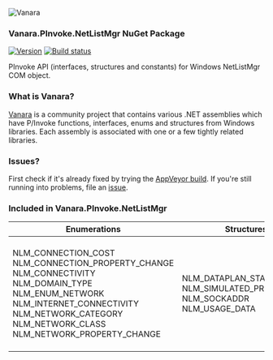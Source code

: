 ﻿![Vanara](https://raw.githubusercontent.com/dahall/Vanara/master/docs/icons/VanaraHeading.png)
### **Vanara.PInvoke.NetListMgr NuGet Package**
[![Version](https://img.shields.io/nuget/v/Vanara.PInvoke.NetListMgr?label=NuGet&style=flat-square)](https://github.com/dahall/Vanara/releases)
[![Build status](https://img.shields.io/appveyor/build/dahall/vanara?label=AppVeyor%20build&style=flat-square)](https://ci.appveyor.com/project/dahall/vanara)

PInvoke API (interfaces, structures and constants) for Windows NetListMgr COM object.

### **What is Vanara?**

[Vanara](https://github.com/dahall/Vanara) is a community project that contains various .NET assemblies which have P/Invoke functions, interfaces, enums and structures from Windows libraries. Each assembly is associated with one or a few tightly related libraries.

### **Issues?**

First check if it's already fixed by trying the [AppVeyor build](https://ci.appveyor.com/nuget/vanara-prerelease).
If you're still running into problems, file an [issue](https://github.com/dahall/Vanara/issues).

### **Included in Vanara.PInvoke.NetListMgr**

Enumerations | Structures | Interfaces
--- | --- | ---
NLM_CONNECTION_COST NLM_CONNECTION_PROPERTY_CHANGE NLM_CONNECTIVITY NLM_DOMAIN_TYPE NLM_ENUM_NETWORK NLM_INTERNET_CONNECTIVITY NLM_NETWORK_CATEGORY NLM_NETWORK_CLASS NLM_NETWORK_PROPERTY_CHANGE     | NLM_DATAPLAN_STATUS NLM_SIMULATED_PROFILE_INFO NLM_SOCKADDR NLM_USAGE_DATA          | IEnumNetworkConnections IEnumNetworks INetwork INetworkConnection INetworkConnectionCost INetworkConnectionCostEvents INetworkConnectionEvents INetworkCostManager INetworkCostManagerEvents INetworkEvents INetworkListManager INetworkListManagerEvents 
